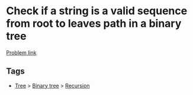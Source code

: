 # Check if a string is a valid sequence from root to leaves path in a binary tree

[Problem link](https://leetcode.com/problems/check-if-a-string-is-a-valid-sequence-from-root-to-leaves-path-in-a-binary-tree)

## Tags

* [Tree](/README.md#Tree) > [Binary tree](/README.md#Tree-Binary_tree) > [Recursion](/README.md#Tree-Binary_tree-Recursion)
